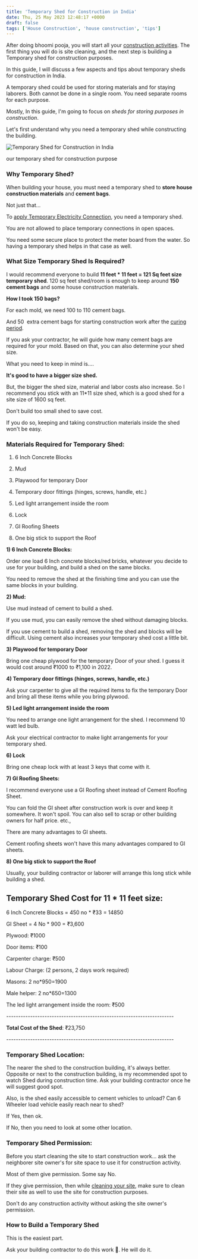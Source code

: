 ```yaml
---
title: 'Temporary Shed for Construction in India'
date: Thu, 25 May 2023 12:48:17 +0000
draft: false
tags: ['House Construction', 'house construction', 'tips']
---
```


After doing bhoomi pooja, you will start all your [construction activities](https://houseconstructionguide.com/house-construction-steps/). The first thing you will do is site cleaning, and the next step is building a Temporary shed for construction purposes.

In this guide, I will discuss a few aspects and tips about temporary sheds for construction in India.

A temporary shed could be used for storing materials and for staying laborers. Both cannot be done in a single room. You need separate rooms for each purpose.

Mostly, In this guide, I'm going to focus on _sheds for storing purposes in construction_.

Let's first understand why you need a temporary shed while constructing the building.

![Temporary Shed for Construction in India](/temporary-shed-for-construction-in-india/images/Temporary-Shed-for-Construction-in-India.jpg/)

our temporary shed for construction purpose

### Why Temporary Shed?

When building your house, you must need a temporary shed to **store house construction materials** and **cement bags**.

Not just that…

To [apply Temporary Electricity Connection](https://houseconstructionguide.com/temporary-electricity-connection-for-house-construction/), you need a temporary shed.

You are not allowed to place temporary connections in open spaces.

You need some secure place to protect the meter board from the water. So having a temporary shed helps in that case as well.

### **What Size Temporary Shed Is Required?**

I would recommend everyone to build **11 feet \* 11 feet = 121 Sq feet size temporary shed**. 120 sq feet shed/room is enough to keep around **150 cement bags** and some house construction materials.

**How I took 150 bags?**

For each mold, we need 100 to 110 cement bags.

And 50  extra cement bags for starting construction work after the [curing period](https://houseconstructionguide.com/curing-in-house-construction/).

If you ask your contractor, he will guide how many cement bags are required for your mold. Based on that, you can also determine your shed size.

What you need to keep in mind is….

**It's good to have a bigger size shed.**

But, the bigger the shed size, material and labor costs also increase. So I recommend you stick with an 11\*11 size shed, which is a good shed for a site size of 1600 sq feet.

Don't build too small shed to save cost.

If you do so, keeping and taking construction materials inside the shed won't be easy.

### Materials Required for Temporary Shed:

1) 6 Inch Concrete Blocks

2) Mud

3) Playwood for temporary Door

4) Temporary door fittings (hinges, screws, handle, etc.)

5) Led light arrangement inside the room

6) Lock

7) GI Roofing Sheets 

8) One big stick to support the Roof

**1) 6 Inch Concrete Blocks:**

Order one load 6 Inch concrete blocks/red bricks, whatever you decide to use for your building, and build a shed on the same blocks.

You need to remove the shed at the finishing time and you can use the same blocks in your building.

**2) Mud:**

Use mud instead of cement to build a shed.

If you use mud, you can easily remove the shed without damaging blocks.

If you use cement to build a shed, removing the shed and blocks will be difficult. Using cement also increases your temporary shed cost a little bit.

**3) Playwood for temporary Door**

Bring one cheap plywood for the temporary Door of your shed. I guess it would cost around ₹1000 to ₹1,100 in 2022.

**4) Temporary door fittings (hinges, screws, handle, etc.)**

Ask your carpenter to give all the required items to fix the temporary Door and bring all these items while you bring plywood.

**5) Led light arrangement inside the room**

You need to arrange one light arrangement for the shed. I recommend 10 watt led bulb.

Ask your electrical contractor to make light arrangements for your temporary shed.

**6) Lock**

Bring one cheap lock with at least 3 keys that come with it.

**7) GI Roofing Sheets:**

I recommend everyone use a GI Roofing sheet instead of Cement Roofing Sheet.

You can fold the GI sheet after construction work is over and keep it somewhere. It won't spoil. You can also sell to scrap or other building owners for half price. etc.,

There are many advantages to GI sheets.

Cement roofing sheets won't have this many advantages compared to GI sheets.

**8) One big stick to support the Roof**

Usually, your building contractor or laborer will arrange this long stick while building a shed.

**Temporary Shed Cost for 11 \* 11 feet size:**
-----------------------------------------------

6 Inch Concrete Blocks = 450 no \* ₹33 = 14850

GI Sheet = 4 No \* 900 = ₹3,600

Plywood: ₹1000

Door items: ₹100

Carpenter charge: ₹500

Labour Charge: (2 persons, 2 days work required)

Masons: 2 no\*950=1900

Male helper: 2 no\*650=1300

The led light arrangement inside the room: ₹500

\----------------------------------------------------------------------

**Total Cost of the Shed**: ₹23,750

\----------------------------------------------------------------------

### **Temporary Shed Location:**

The nearer the shed to the construction building, it's always better. Opposite or next to the construction building, is my recommended spot to watch Shed during construction time. Ask your building contractor once he will suggest good spot.

Also, is the shed easily accessible to cement vehicles to unload? Can 6 Wheeler load vehicle easily reach near to shed?

If Yes, then ok.

If No, then you need to look at some other location.

### **Temporary Shed Permission:**

Before you start cleaning the site to start construction work… ask the neighborer site owner's for site space to use it for construction activity.

Most of them give permission. Some say No.

If they give permission, then while [cleaning your site](https://houseconstructionguide.com/site-cleaning-before-construction/), make sure to clean their site as well to use the site for construction purposes.

Don't do any construction activity without asking the site owner's permission.

### **How to Build a Temporary Shed**

This is the easiest part.

Ask your building contractor to do this work 🙂. He will do it.
